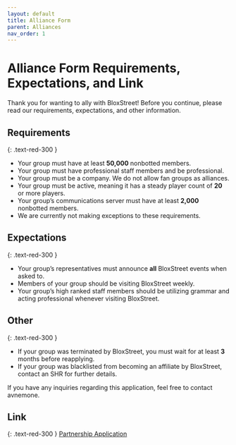 ```yaml
---
layout: default
title: Alliance Form
parent: Alliances
nav_order: 1
---
```


# Alliance Form Requirements, Expectations, and Link
Thank you for wanting to ally with BloxStreet! Before you continue, please read our requirements, expectations, and other information.

## Requirements
{: .text-red-300 } 
- Your group must have at least **50,000** nonbotted members.
- Your group must have professional staff members and be professional.
- Your group must be a company. We do not allow fan groups as alliances.
- Your group must be active, meaning it has a steady player count of **20** or more players.
- Your group’s communications server must have at least **2,000** nonbotted members.
- We are currently not making exceptions to these requirements.

## Expectations
{: .text-red-300 } 
- Your group’s representatives must announce **all** BloxStreet events when asked to.
- Members of your group should be visiting BloxStreet weekly.
- Your group’s high ranked staff members should be utilizing grammar and acting professional whenever visiting BloxStreet.

## Other
{: .text-red-300 }
- If your group was terminated by BloxStreet, you must wait for at least **3** months before reapplying.
- If your group was blacklisted from becoming an affiliate by BloxStreet, contact an SHR for further details.


If you have any inquiries regarding this application, feel free to contact avnemone.


## Link
{: .text-red-300 } 
[Partnership Application](https://docs.google.com/forms/d/e/1FAIpQLSfsBiP-g1zbS1BcIHQAgvFQkx12XM0eRLd3-eJYWmHg_Fz-Vw/viewform)
